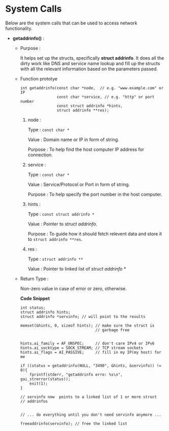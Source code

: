 # System Calls

Below are the system calls that can be used to access network functionality.

* **getaddrinfo()** :
  
  * Purpose :

    It helps set up the structs, specifically **struct addrinfo**. It does all the dirty work like DNS and service name lookup and fill up the structs with all the relevant information based on the parameters passed.
  
  * Function prototye

    ```
    int getaddrinfo(const char *node,  // e.g. "www.example.com" or IP
                    const char *service, // e.g. "http" or port number
                    const struct addrinfo *hints,
                    struct addrinfo **res);
    ```

    1. node :

        Type : `const char *`

        Value : Domain name or IP in form of string.

        Purpose : To help find the host computer IP address for connection.

    2. service :

        Type : `const char *`

        Value : Service/Protocol or Port in form of string.

        Purpose : To help specify the port number in the host computer.

    3. hints :

        Type : `const struct addrinfo *`

        Value : Pointer to *struct addrinfo*.

        Purpose : To guide how it should fetch relevent data and store it to `struct addrinfo **res`.

    4. res :

        Type : `struct addrinfo **`

        Value : Pointer to linked list of *struct addrinfo \**

  * Return Type :

      Non-zero value in case of error or zero, otherwise.

    **Code Snippet**

    ```
    int status;
    struct addrinfo hints;
    struct addrinfo *servinfo; // will point to the results

    memset(&hints, 0, sizeof hints); // make sure the struct is 
                                     // garbage free
    
    
    hints.ai_family = AF_UNSPEC;     // don't care IPv4 or IPv6
    hints.ai_socktype = SOCK_STREAM; // TCP stream sockets
    hints.ai_flags = AI_PASSIVE;     // fill in my IP(my host) for me

    if ((status = getaddrinfo(NULL, "3490", &hints, &servinfo)) != 0){
        fprintf(stderr, "getaddrinfo erro: %s\n", gai_strerror(status));
        exit(1);
    }

    // servinfo now  points to a linked list of 1 or more struct 
    // addrinfos


    // ... do everything until you don't need servinfo anymore ...

    freeaddrinfo(servinfo); // free the linked list
    ```
